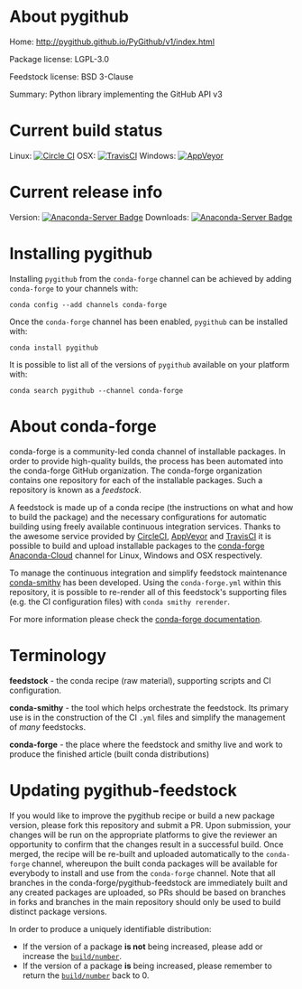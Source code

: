 About pygithub
==============

Home: http://pygithub.github.io/PyGithub/v1/index.html

Package license: LGPL-3.0

Feedstock license: BSD 3-Clause

Summary: Python library implementing the GitHub API v3



Current build status
====================

Linux: [![Circle CI](https://circleci.com/gh/conda-forge/pygithub-feedstock.svg?style=shield)](https://circleci.com/gh/conda-forge/pygithub-feedstock)
OSX: [![TravisCI](https://travis-ci.org/conda-forge/pygithub-feedstock.svg?branch=master)](https://travis-ci.org/conda-forge/pygithub-feedstock)
Windows: [![AppVeyor](https://ci.appveyor.com/api/projects/status/github/conda-forge/pygithub-feedstock?svg=True)](https://ci.appveyor.com/project/conda-forge/pygithub-feedstock/branch/master)

Current release info
====================
Version: [![Anaconda-Server Badge](https://anaconda.org/conda-forge/pygithub/badges/version.svg)](https://anaconda.org/conda-forge/pygithub)
Downloads: [![Anaconda-Server Badge](https://anaconda.org/conda-forge/pygithub/badges/downloads.svg)](https://anaconda.org/conda-forge/pygithub)

Installing pygithub
===================

Installing `pygithub` from the `conda-forge` channel can be achieved by adding `conda-forge` to your channels with:

```
conda config --add channels conda-forge
```

Once the `conda-forge` channel has been enabled, `pygithub` can be installed with:

```
conda install pygithub
```

It is possible to list all of the versions of `pygithub` available on your platform with:

```
conda search pygithub --channel conda-forge
```


About conda-forge
=================

conda-forge is a community-led conda channel of installable packages.
In order to provide high-quality builds, the process has been automated into the
conda-forge GitHub organization. The conda-forge organization contains one repository
for each of the installable packages. Such a repository is known as a *feedstock*.

A feedstock is made up of a conda recipe (the instructions on what and how to build
the package) and the necessary configurations for automatic building using freely
available continuous integration services. Thanks to the awesome service provided by
[CircleCI](https://circleci.com/), [AppVeyor](http://www.appveyor.com/)
and [TravisCI](https://travis-ci.org/) it is possible to build and upload installable
packages to the [conda-forge](https://anaconda.org/conda-forge)
[Anaconda-Cloud](http://docs.anaconda.org/) channel for Linux, Windows and OSX respectively.

To manage the continuous integration and simplify feedstock maintenance
[conda-smithy](http://github.com/conda-forge/conda-smithy) has been developed.
Using the ``conda-forge.yml`` within this repository, it is possible to re-render all of
this feedstock's supporting files (e.g. the CI configuration files) with ``conda smithy rerender``.

For more information please check the [conda-forge documentation](https://conda-forge.org/docs/).

Terminology
===========

**feedstock** - the conda recipe (raw material), supporting scripts and CI configuration.

**conda-smithy** - the tool which helps orchestrate the feedstock.
                   Its primary use is in the construction of the CI ``.yml`` files
                   and simplify the management of *many* feedstocks.

**conda-forge** - the place where the feedstock and smithy live and work to
                  produce the finished article (built conda distributions)


Updating pygithub-feedstock
===========================

If you would like to improve the pygithub recipe or build a new
package version, please fork this repository and submit a PR. Upon submission,
your changes will be run on the appropriate platforms to give the reviewer an
opportunity to confirm that the changes result in a successful build. Once
merged, the recipe will be re-built and uploaded automatically to the
`conda-forge` channel, whereupon the built conda packages will be available for
everybody to install and use from the `conda-forge` channel.
Note that all branches in the conda-forge/pygithub-feedstock are
immediately built and any created packages are uploaded, so PRs should be based
on branches in forks and branches in the main repository should only be used to
build distinct package versions.

In order to produce a uniquely identifiable distribution:
 * If the version of a package **is not** being increased, please add or increase
   the [``build/number``](http://conda.pydata.org/docs/building/meta-yaml.html#build-number-and-string).
 * If the version of a package **is** being increased, please remember to return
   the [``build/number``](http://conda.pydata.org/docs/building/meta-yaml.html#build-number-and-string)
   back to 0.